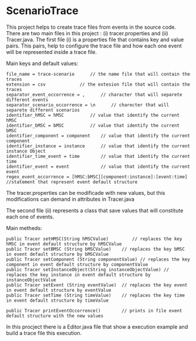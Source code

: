 # ScenarioTrace

This project helps to create trace files from events in the source code. There are two main files in this project : (i) tracer.properties and (ii) Tracer.java. The first file (i) is a properties file that contains key and value pairs. This pairs, help to configure the trace file and how each one event will be represented inside a trace file.

Main keys and default values:

	file_name = trace-scenario		// the name file that will contain the traces
	extension = csv				// the extesion file that will contain the traces
	separator_event_occorrence = ,		// character that will separete different events
	separator_scenario_occorrence = \n  	// charecter that will separete different scenarios
	identifier_hMSC = hMSC 			// value that identify the current hMSC
	identifier_bMSC = bMSC  		// value that identify the current bMSC
	identifier_component = component    // value that identify the current component
	identifier_instance = instance      // value that identify the current instance Object
	identifier_time_event = time        // value that identify the current time
	identifier_event = event            // value that identify the current event
	regex_event_occorrence = [hMSC:bMSC][component:instance]:[event:time]  //statement that represent event default structure

The tracer.properties can be modificade with new values, but this modifications can demand in attributes in Tracer.java

The second file (ii) represents a class that save values that will constitute each one of events.

Main metheds:

	public Tracer setHMSC(String hMSCValue)         // replaces the key hMSC in event default structure by hMSCValue
	public Tracer setBMSC (String bMSCValue)	// replaces the key bMSC in event default structure by bMSCValue
	public Tracer setComponent (String componentValue) // replaces the key component in event default structure by componentValue
	public Tracer setInstanceObject(String instanceObjectValue) // replaces the key instance in event default structure by instanceObjectValue
	public Tracer setEvent (String eventValue)	// replaces the key event in event default structure by eventValue
	public Tracer setTime (String timeValue)	// replaces the key time in event default structure by timeValue

	public Tracer printEventOccorrence()		// prints in file event default structure with the new values

In this procject there is a Editor.java file that show a execution example and build a trace file this execution.
